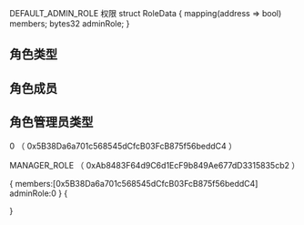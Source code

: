DEFAULT_ADMIN_ROLE 权限
struct RoleData {
  mapping(address => bool) members;
  bytes32 adminRole;
}

## 角色类型
## 角色成员
## 角色管理员类型

0 （ 0x5B38Da6a701c568545dCfcB03FcB875f56beddC4 ）


   MANAGER_ROLE （ 0xAb8483F64d9C6d1EcF9b849Ae677dD3315835cb2 ）

{
  members:[0x5B38Da6a701c568545dCfcB03FcB875f56beddC4]
  adminRole:0
}
{
  
}